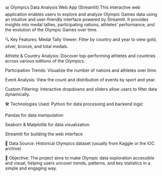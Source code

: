 📊 Olympics Data Analysis Web App (Streamlit)
This interactive web application enables users to explore and analyze Olympic Games data using an intuitive and user-friendly interface powered by Streamlit. It provides insights into medal tallies, participating nations, athletes’ performance, and the evolution of the Olympic Games over time.

🔍 Key Features:
Medal Tally Viewer: Filter by country and year to view gold, silver, bronze, and total medals.

Athlete & Country Analysis: Discover top-performing athletes and countries across various editions of the Olympics.

Participation Trends: Visualize the number of nations and athletes over time.

Event Analysis: View the count and distribution of events by sport and year.

Custom Filtering: Interactive dropdowns and sliders allow users to filter data dynamically.

🛠 Technologies Used:
Python for data processing and backend logic

Pandas for data manipulation

Seaborn & Matplotlib for data visualization

Streamlit for building the web interface

📁 Data Source:
Historical Olympics dataset (usually from Kaggle or the IOC archive)

🎯 Objective:
The project aims to make Olympic data exploration accessible and visual, helping users uncover trends, patterns, and key statistics in a simple and engaging way.
